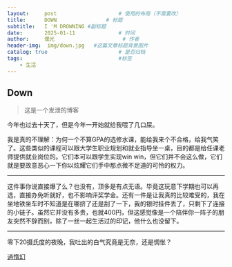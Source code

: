 ```yaml
---
layout:     post   				    # 使用的布局（不需要改）
title:      DOWN 				# 标题 
subtitle:   I 'M DROWNING #副标题
date:       2025-01-11 				# 时间
author:     僕光 						# 作者
header-img:  img/down.jpg	#这篇文章标题背景图片
catalog: true 						# 是否归档
tags:								#标签
    - 生活
---
```


## Down
>这是一个发泄的博客

今年也过去十天了，但是今年一开始就给我喂了几口屎。

我是真的不理解：为何一个不算GPA的选修水课，能给我来个不合格，给我气笑了。这些类似的课程可以跟大学生职业规划和就业指导坐一桌，目的都是给任课老师提供就业岗位的。它们本可以跟学生实现win win，但它们并不会这么做，它们就是要故意恶心一下你以炫耀它们手中那点微不足道的可怜的权力。

---

这件事你说直接爆了么？也没有，顶多是有点无语。毕竟这玩意下学期也可以再选，直接办免听就好，也不影响评奖学金。还有一件是让我真的比较难受的，我在坐地铁坐车时不知道是在哪挤了还是刮了一下，我的银时挂件丢了，只剩下了连接的小链子。虽然它并没有多贵，也就400円，但这感觉像是一个陪伴你一阵子的朋友突然不辞而别，除了一丝一起生活过的印记，他什么也没留下。

---

零下20摄氏度的夜晚，我吐出的白气究竟是无奈，还是惆怅？

[過惰幻](https://www.bilibili.com/video/BV1j6xyeyEpU/?spm_id_from=333.337.search-card.all.click&vd_source=56be83fea00b06b9068a06efb027dcb9)

